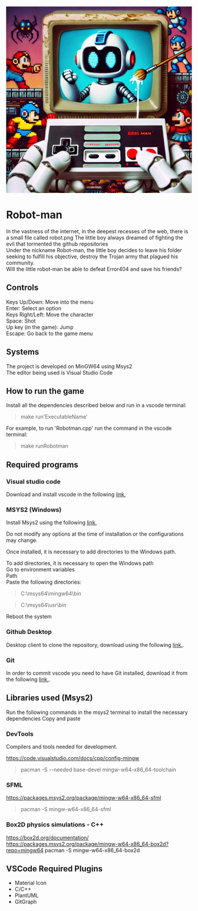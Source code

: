 ![Robot-man](assets/images/Robotman2.jpg)

# Robot-man

In the vastness of the internet, in the deepest recesses of the web, there is a small file called robot.png
The little boy always dreamed of fighting the evil that tormented the github repositories  
Under the nickname Robot-man, the little boy decides to leave his folder seeking to fulfill his objective, destroy the Trojan army that plagued his community.  
Will the little robot-man be able to defeat Error404 and save his friends?

## Controls

Keys Up/Down: Move into the menu  
Enter: Select an option  
Keys Right/Left: Move the character  
Space: Shot  
Up key (in the game): Jump  
Escape: Go back to the game menu  

## Systems

The project is developed on MinGW64 using Msys2  
The editor being used is Visual Studio Code

## How to run the game

Install all the dependencies described below and run in a vscode terminal:

> make run'ExecutableName'

For example, to run 'Robotman.cpp' run the command in the vscode terminal:

> make runRobotman


## Required programs

### Visual studio code
Download and install vscode in the following [link.](https://code.visualstudio.com/)

### MSYS2 (Windows)

Install Msys2 using the following [link.](https://github.com/msys2/msys2-installer/releases/download/2023-05-26/msys2-x86_64-20230526.exe)

Do not modify any options at the time of installation or the configurations may change.

Once installed, it is necessary to add directories to the Windows path.

To add directories, it is necessary to open the Windows path  
Go to environment variables  
Path  
Paste the following directories:

> C:\msys64\mingw64\bin

> C:\msys64\usr\bin

Reboot the system

### Github Desktop

Desktop client to clone the repository, download using the following [link.](https://desktop.github.com/).

### Git

In order to commit vscode you need to have Git installed, download it from the following [link.](https://git-scm.com/).

## Libraries used (Msys2)

Run the following commands in the msys2 terminal to install the necessary dependencies 
Copy and paste

### DevTools

Compilers and tools needed for development.

https://code.visualstudio.com/docs/cpp/config-mingw
> pacman -S --needed base-devel mingw-w64-x86_64-toolchain

### SFML

https://packages.msys2.org/package/mingw-w64-x86_64-sfml
> pacman -S mingw-w64-x86_64-sfml

### Box2D physics simulations - C++

https://box2d.org/documentation/
https://packages.msys2.org/package/mingw-w64-x86_64-box2d?repo=mingw64
pacman -S mingw-w64-x86_64-box2d

## VSCode Required Plugins

- Material Icon
- C/C++
- PlantUML
- GitGraph
